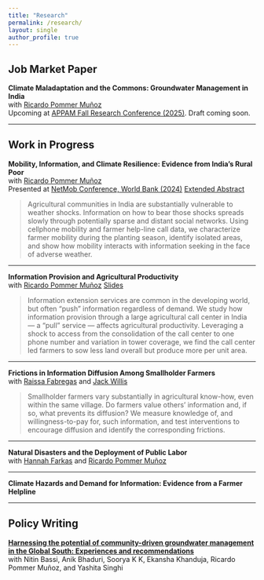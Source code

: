 ```yaml
---
title: "Research"
permalink: /research/
layout: single
author_profile: true
---
```


## Job Market Paper

**Climate Maladaptation and the Commons: Groundwater Management in India**  
with [Ricardo Pommer Muñoz](https://pommermunoz.io/)  
Upcoming at [APPAM Fall Research Conference (2025)](https://www.appam.org/events/2025-appam-annual-fall-research-conference/).
Draft coming soon.

---

## Work in Progress

**Mobility, Information, and Climate Resilience: Evidence from India’s Rural Poor**  
with [Ricardo Pommer Muñoz](https://pommermunoz.io/)  
Presented at [NetMob Conference, World Bank (2024)](https://netmob.org/www24/)
[Extended Abstract](/files/netmob_extended_abstract.pdf)

> Agricultural communities in India are substantially vulnerable to weather shocks. Information on how to bear those shocks spreads slowly through potentially sparse and distant social networks. Using cellphone mobility and farmer help-line call data, we characterize farmer mobility during the planting season, identify isolated areas, and show how mobility interacts with information seeking in the face of adverse weather.

---

**Information Provision and Agricultural Productivity**  
with [Ricardo Pommer Muñoz](https://pommermunoz.io/)
[Slides](/files/kcc_slides.pdf)

> Information extension services are common in the developing world, but often “push” information regardless of demand. We study how information provision through a large agricultural call center in India — a “pull” service — affects agricultural productivity. Leveraging a shock to access from the consolidation of the call center to one phone number and variation in tower coverage, we find the call center led farmers to sow less land overall but produce more per unit area.

---

**Frictions in Information Diffusion Among Smallholder Farmers**  
with [Raissa Fabregas](https://sites.google.com/view/raissafabregas) and [Jack Willis](https://sites.google.com/view/jwillis/home?authuser=0)

> Smallholder farmers vary substantially in agricultural know-how, even within the same village. Do farmers value others’ information and, if so, what prevents its diffusion? We measure knowledge of, and willingness-to-pay for, such information, and test interventions to encourage diffusion and identify the corresponding frictions.

---

**Natural Disasters and the Deployment of Public Labor**  
with [Hannah Farkas](https://hannahfarkas.github.io/) and [Ricardo Pommer Muñoz](https://pommermunoz.io/)

---

**Climate Hazards and Demand for Information: Evidence from a Farmer Helpline**

---

## Policy Writing

**[Harnessing the potential of community-driven groundwater management in the Global South: Experiences and recommendations](https://t20southafrica.org/commentaries/harnessing-the-potential-of-community-driven-groundwater-management-in-the-global-south-experiences-and-recommendations/)**  
with Nitin Bassi, Anik Bhaduri, Soorya K K, Ekansha Khanduja, Ricardo Pommer Muñoz, and Yashita Singhi
